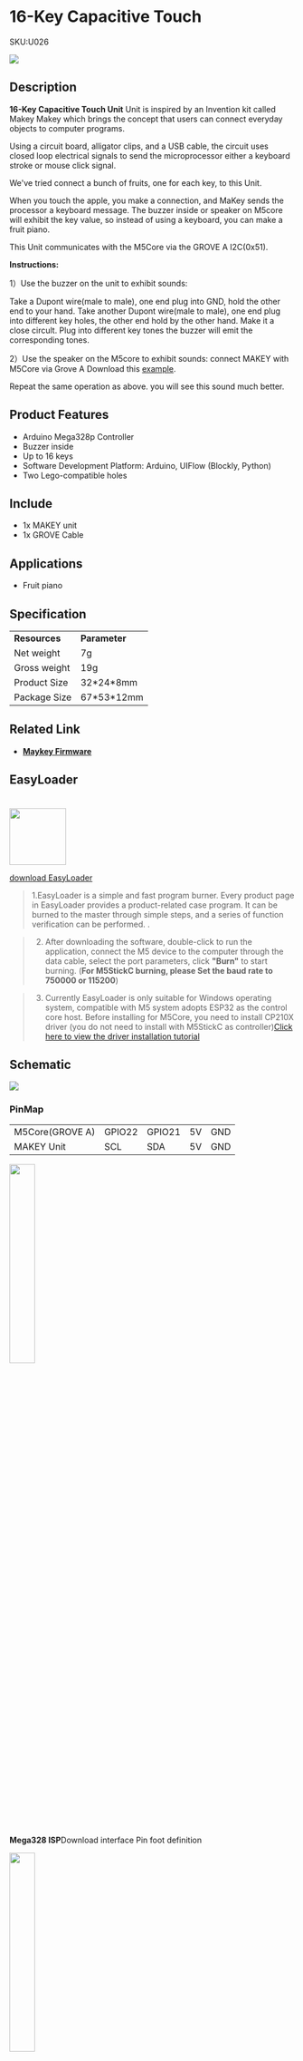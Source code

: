 # 16-Key Capacitive Touch

<el-tag effect="plain">SKU:U026</el-tag>

<div class="product_pic"><img src="assets/img/product_pics/unit/music/unit_makey_01.webp"></div>

## Description

**16-Key Capacitive Touch Unit** Unit is inspired by an Invention kit called Makey Makey which brings the concept that users can
connect everyday objects to computer programs.

Using a circuit board, alligator clips, and a USB cable, the circuit uses closed loop electrical signals to send the microprocessor either a keyboard stroke or mouse click signal.

We've tried connect a bunch of fruits, one for each key, to this Unit.

When you touch the apple, you make a connection, and MaKey sends the processor a keyboard message. The buzzer inside or speaker on M5core will exhibit the key value, so instead of using a keyboard, you can make a fruit piano.

This Unit communicates with the M5Core via the GROVE A I2C(0x51).

**Instructions:**

1）Use the buzzer on the unit to exhibit sounds:

Take a Dupont wire(male to male), one end plug into GND, hold the other end to your hand.
Take another Dupont wire(male to male), one end plug into different key holes, the other end hold by the other hand. Make it a close circult. Plug into different key tones the buzzer will emit the corresponding tones.

2）Use the speaker on the M5core to exhibit sounds:
connect MAKEY with M5Core via Grove A
Download this [example](https://github.com/m5stack/M5-ProductExampleCodes/tree/master/Unit/Makey_NewVersion/Arduino/Makey_new_version).

Repeat the same operation as above. you will see this sound much better.

## Product Features

- Arduino Mega328p Controller
- Buzzer inside
- Up to 16 keys
- Software Development Platform: Arduino, UIFlow (Blockly, Python)
- Two Lego-compatible holes

## Include

- 1x MAKEY unit
- 1x GROVE Cable

## Applications

- Fruit piano

## Specification

<table>
   <tr style="font-weight:bold">
      <td>Resources</td>
      <td>Parameter</td>
   </tr>
   <tr>
      <td>Net weight</td>
      <td>7g</td>
   </tr>
   <tr>
      <td>Gross weight</td>
      <td>19g</td>
   </tr>
   <tr>
      <td>Product Size</td>
      <td>32*24*8mm</td>
   </tr>
   <tr>
      <td>Package Size</td>
      <td>67*53*12mm</td>
   </tr>
 </table>


## Related Link

- **[Maykey Firmware](https://github.com/m5stack/M5-ProductExampleCodes/tree/master/Unit/Makey_NewVersion/firmware_328p)**

## EasyLoader

<img src="https://m5stack.oss-cn-shenzhen.aliyuncs.com/image/EasyLoader_logo.webp" width="100px" style="margin-top:20px">

<a href="https://m5stack.oss-cn-shenzhen.aliyuncs.com/EasyLoader/Unit/EasyLoader_Makey.exe"><el-button type="primary">download EasyLoader</el-button></a>

>1.EasyLoader is a simple and fast program burner. Every product page in EasyLoader provides a product-related case program. It can be burned to the master through simple steps, and a series of function verification can be performed. .

>2. After downloading the software, double-click to run the application, connect the M5 device to the computer through the data cable, select the port parameters, click **"Burn"** to start burning. (**For M5StickC burning, please Set the baud rate to 750000 or 115200**)

>3. Currently EasyLoader is only suitable for Windows operating system, compatible with M5 system adopts ESP32 as the control core host. Before installing for M5Core, you need to install CP210X driver (you do not need to install with M5StickC as controller)[Click here to view the driver installation tutorial](en/related_documents/M5Burner#install-usb-driver)

## Schematic

<img src="assets/img/product_pics/unit/makey_sch.webp">

### PinMap

<table>
 <tr><td>M5Core(GROVE A)</td><td>GPIO22</td><td>GPIO21</td><td>5V</td><td>GND</td></tr>
 <tr><td>MAKEY Unit</td><td>SCL</td><td>SDA</td><td>5V</td><td>GND</td></tr>
</table>

<img src="assets/img/product_pics/unit/M5GO_Unit_makey_03.webp" width="30%" height="30%">

**Mega328 ISP**Download interface Pin foot definition

<img src="assets\img\product_pics\app\mega328_isp.webp" width="30%" height="30%">

## Example

### 1. Arduino IDE

[Click here to download the Arduino example](https://github.com/m5stack/M5-ProductExampleCodes/tree/master/Unit/Makey_NewVersion/Arduino/Makey_new_version)

<img src="assets/img/product_pics/unit/unit_example/MAKEY/tone_key_pitch_zh_CN.webp">

<img src="assets/img/product_pics/unit/M5GO_Unit_makey_04.webp" width="30%" height="30%">

### 2. UIFlow

[Click here to download the UIFlow example](https://github.com/m5stack/M5-ProductExampleCodes/tree/master/Unit/Makey_NewVersion/UIFlow)

<img src="assets/img/product_pics/unit/unit_example/MAKEY/example_unit_makey_02.webp">

<el-divider content-position="right">Last updated: 2020-12-14</el-divider>

<script>

   var purchase_link = 'https://m5stack.com/collections/m5-unit/products/makey-unit';


   anchor_search(purchase_link);
   scrollFunc();

</script>
